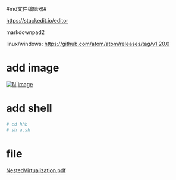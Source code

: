 #md文件编辑器#


https://stackedit.io/editor

markdownpad2

linux/windows:
https://github.com/atom/atom/releases/tag/v1.20.0


# add image
[![N|image](/kvm_blog/img/average_memory_per_vm.jpg)](https://nodesource.com/products/nsolid)

# add shell
```sh
# cd hhb
# sh a.sh
```

# file

[NestedVirtualization.pdf](/kvm_blog/files/NestedVirtualization.pdf)
